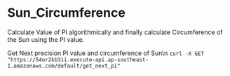 # Sun_Circumference
Calculate Value of PI algorithmically and finally calculate Circumference of the Sun using the PI value.

Get Next precision Pi value and circumference of Sun\n
`curl -X GET "https://54or2kb3ii.execute-api.ap-southeast-1.amazonaws.com/default/get_next_pi" `
